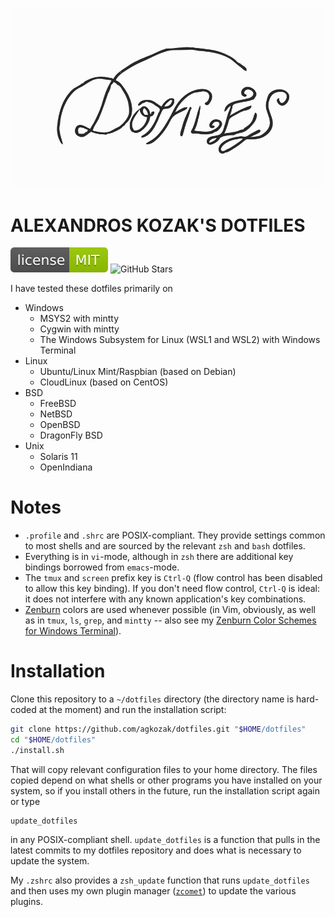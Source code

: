 <p align="center">
    <img src="img/logo.png">
</p>

# ALEXANDROS KOZAK'S DOTFILES

[![MIT License](img/mit_license.svg)](https://opensource.org/licenses/MIT)
![GitHub Stars](https://img.shields.io/github/stars/agkozak/dotfiles.svg)

I have tested these dotfiles primarily on

* Windows
    - MSYS2 with mintty
    - Cygwin with mintty
    - The Windows Subsystem for Linux (WSL1 and WSL2) with Windows Terminal
* Linux
    - Ubuntu/Linux Mint/Raspbian (based on Debian)
    - CloudLinux (based on CentOS)
* BSD
    - FreeBSD
    - NetBSD
    - OpenBSD
    - DragonFly BSD
* Unix
    - Solaris 11
    - OpenIndiana

# Notes

* `.profile` and `.shrc` are POSIX-compliant. They provide settings common to most shells and are sourced by the relevant `zsh` and `bash` dotfiles.
* Everything is in `vi`-mode, although in `zsh` there are additional key bindings borrowed from `emacs`-mode.
* The `tmux` and `screen` prefix key is `Ctrl-Q` (flow control has been disabled to allow this key binding). If you don't need flow control, `Ctrl-Q` is ideal: it does not interfere with any known application's key combinations.
* [Zenburn](https://github.com/jnurmine/Zenburn) colors are used whenever possible (in Vim, obviously, as well as in `tmux`, `ls`, `grep`, and `mintty` -- also see my [Zenburn Color Schemes for Windows Terminal](https://github.com/agkozak/windows-terminal-zenburn)).

# Installation

Clone this repository to a `~/dotfiles` directory (the directory name is hard-coded at the moment) and run the installation script:

```sh
git clone https://github.com/agkozak/dotfiles.git "$HOME/dotfiles"
cd "$HOME/dotfiles"
./install.sh
```

That will copy relevant configuration files to your home directory. The files copied depend on what shells or other programs you have installed on your system, so if you install others in the future, run the installation script again or type

    update_dotfiles

in any POSIX-compliant shell. `update_dotfiles` is a function that pulls in the latest commits to my dotfiles repository and does what is necessary to update the system.

My `.zshrc` also provides a `zsh_update` function that runs `update_dotfiles`  and then uses my own plugin manager ([`zcomet`](https://github.com/agkozak/zcomet)) to update the various plugins.
